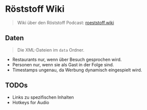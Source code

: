 # Röststoff Wiki
> Wiki über den Röststoff Podcast: [roeststoff.wiki](https://roeststoff.wiki)

## Daten
> Die XML-Dateien im `data` Ordner.
 
* Restaurants nur, wenn über Besuch gesprochen wird.
* Personen nur, wenn sie als Gast in der Folge sind.
* Timestamps ungenau, da Werbung dynamisch eingespielt wird.

## TODOs
* Links zu spezifischen Inhalten
* Hotkeys for Audio

